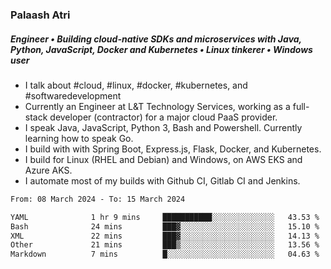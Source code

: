 ### Palaash Atri

##### Engineer • Building cloud-native SDKs and microservices with Java, Python, JavaScript, Docker and Kubernetes • Linux tinkerer • Windows user

- I talk about #cloud, #linux, #docker, #kubernetes, and #softwaredevelopment
- Currently an Engineer at L&T Technology Services, working as a full-stack developer (contractor) for a major cloud PaaS provider.
- I speak Java, JavaScript, Python 3, Bash and Powershell. Currently learning how to speak Go.
- I build with with Spring Boot, Express.js, Flask, Docker, and Kubernetes.
- I build for Linux (RHEL and Debian) and Windows, on AWS EKS and Azure AKS.
- I automate most of my builds with Github CI, Gitlab CI and Jenkins.

<!--
**palaashatri/palaashatri** is a ✨ _special_ ✨ repository because its `README.md` (this file) appears on your GitHub profile.

Here are some ideas to get you started:

- 🔭 I’m currently working on ...
- 🌱 I’m currently learning ...
- 👯 I’m looking to collaborate on ...
- 🤔 I’m looking for help with ...
- 💬 Ask me about ...
- 📫 How to reach me: ...
- 😄 Pronouns: ...
- ⚡ Fun fact: ...
-->

<!--START_SECTION:waka-->

```txt
From: 08 March 2024 - To: 15 March 2024

YAML              1 hr 9 mins     ███████████░░░░░░░░░░░░░░   43.53 %
Bash              24 mins         ███▓░░░░░░░░░░░░░░░░░░░░░   15.10 %
XML               22 mins         ███▓░░░░░░░░░░░░░░░░░░░░░   14.13 %
Other             21 mins         ███▒░░░░░░░░░░░░░░░░░░░░░   13.56 %
Markdown          7 mins          █░░░░░░░░░░░░░░░░░░░░░░░░   04.63 %
```

<!--END_SECTION:waka-->
